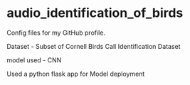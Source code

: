 # audio_identification_of_birds
Config files for my GitHub profile.

Dataset - Subset of Cornell Birds Call Identification Dataset

model used - CNN

Used a python flask app for Model deployment

